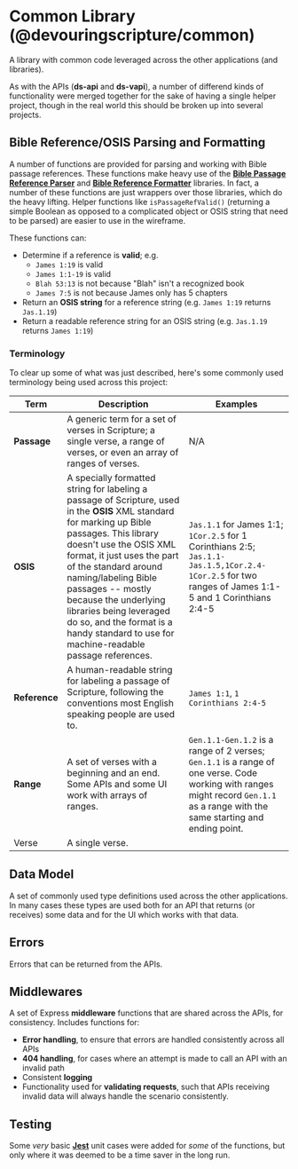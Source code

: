 # Common Library (@devouringscripture/common)

A library with common code leveraged across the other applications (and libraries).

As with the APIs (**ds-api** and **ds-vapi**), a number of differend kinds of functionality were merged together for the sake of having a single helper project, though in the real world this should be broken up into several projects.

## Bible Reference/OSIS Parsing and Formatting

A number of functions are provided for parsing and working with Bible passage references. These functions make heavy use of the [**Bible Passage Reference Parser**](https://github.com/openbibleinfo/Bible-Passage-Reference-Parser) and [**Bible Reference Formatter**](https://github.com/openbibleinfo/Bible-Reference-Formatter) libraries. In fact, a number of these functions are just wrappers over those libraries, which do the heavy lifting. Helper functions like `isPassageRefValid()` (returning a simple Boolean as opposed to a complicated object or OSIS string that need to be parsed) are easier to use in the wireframe.

These functions can:

- Determine if a reference is **valid**; e.g.
  - `James 1:19` is valid
  - `James 1:1-19` is valid
  - `Blah 53:13` is not because "Blah" isn't a recognized book
  - `James 7:5` is not because James only has 5 chapters
- Return an **OSIS string** for a reference string (e.g. `James 1:19` returns `Jas.1.19`)
- Return a readable reference string for an OSIS string (e.g. `Jas.1.19` returns `James 1:19`)

### Terminology

To clear up some of what was just described, here's some commonly used terminology being used across this project:

<!-- prettier-ignore -->
| Term | Description | Examples |
|--|--|--|
| **Passage** | A generic term for a set of verses in Scripture; a single verse, a range of verses, or even an array of ranges of verses.  | N/A |
| **OSIS** | A specially formatted string for labeling a passage of Scripture, used in the **OSIS** XML standard for marking up Bible passages. This library doesn't use the OSIS XML format, it just uses the part of the standard around naming/labeling Bible passages -- mostly because the underlying libraries being leveraged do so, and the format is a handy standard to use for machine-readable passage references.  | `Jas.1.1` for James 1:1; `1Cor.2.5` for 1 Corinthians 2:5; `Jas.1.1-Jas.1.5,1Cor.2.4-1Cor.2.5` for two ranges of James 1:1-5 and 1 Corinthians 2:4-5 |
| **Reference** | A human-readable string for labeling a passage of Scripture, following the conventions most English speaking people are used to. | `James 1:1`, `1 Corinthians 2:4-5` |
| **Range** | A set of verses with a beginning and an end. Some APIs and some UI work with arrays of ranges. | `Gen.1.1-Gen.1.2` is a range of 2 verses; `Gen.1.1` is a range of one verse. Code working with ranges might record `Gen.1.1` as a range with the same starting and ending point. |
| Verse | A single verse. |  |

## Data Model

A set of commonly used type definitions used across the other applications. In many cases these types are used both for an API that returns (or receives) some data and for the UI which works with that data.

## Errors

Errors that can be returned from the APIs.

## Middlewares

A set of Express **middleware** functions that are shared across the APIs, for consistency. Includes functions for:

- **Error handling**, to ensure that errors are handled consistently across all APIs
- **404 handling**, for cases where an attempt is made to call an API with an invalid path
- Consistent **logging**
- Functionality used for **validating requests**, such that APIs receiving invalid data will always handle the scenario consistently.

## Testing

Some _very_ basic [**Jest**](https://jestjs.io/) unit cases were added for _some_ of the functions, but only where it was deemed to be a time saver in the long run.
